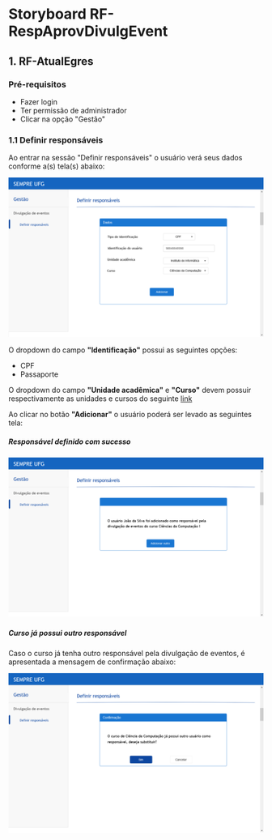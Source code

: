 Storyboard RF-RespAprovDivulgEvent
=====================================================

## 1. RF-AtualEgres

### Pré-requisitos
- Fazer login
- Ter permissão de administrador
- Clicar na opção "Gestão"

### 1.1 Definir responsáveis

Ao entrar na sessão "Definir responsáveis" o usuário verá seus dados conforme a(s) tela(s) abaixo:  

![Definir responsável](./definicao-responsaveis-1.png)


O dropdown do campo **"Identificação"** possui as seguintes opções:

- CPF
- Passaporte

O dropdown do campo **"Unidade acadêmica"** e **"Curso"** devem possuir respectivamente as unidades e cursos do seguinte [link](https://www.ufg.br/n/68989-unidades-academicas-da-ufg)

Ao clicar no botão **"Adicionar"** o usuário poderá ser levado as seguintes tela:

##### Responsável definido com sucesso
![Mensagem sucesso](./definicao-responsaveis-mensagem.png)

##### Curso já possui outro responsável
Caso o curso já tenha outro responsável pela divulgação de eventos, é apresentada a mensagem de confirmação abaixo:

![Mensagem sucesso](./definicao-responsaveis-confirmacao.png)
